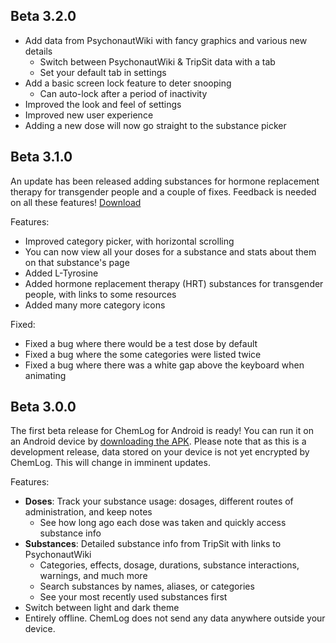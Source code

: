 ## Beta 3.2.0

- Add data from PsychonautWiki with fancy graphics and various new details
  - Switch between PsychonautWiki & TripSit data with a tab
  - Set your default tab in settings
- Add a basic screen lock feature to deter snooping
  - Can auto-lock after a period of inactivity
- Improved the look and feel of settings
- Improved new user experience
- Adding a new dose will now go straight to the substance picker

## Beta 3.1.0

An update has been released adding substances for hormone replacement therapy for transgender people and a couple of fixes. 
Feedback is needed on all these features! [Download](https://github.com/AlpyneDreams/ChemLog/releases/tag/v3.1.0-beta)

Features:
- Improved category picker, with horizontal scrolling
- You can now view all your doses for a substance and stats about them on that substance's page
- Added L-Tyrosine
- Added hormone replacement therapy (HRT) substances for transgender people, with links to some resources
- Added many more category icons

Fixed:
- Fixed a bug where there would be a test dose by default
- Fixed a bug where the some categories were listed twice
- Fixed a bug where there was a white gap above the keyboard when animating

## Beta 3.0.0

The first beta release for ChemLog for Android is ready! You can run it on an Android device by [downloading the APK](https://github.com/AlpyneDreams/ChemLog/releases/download/v3.0.0-beta/ChemLog-v3.0.0-beta-android.apk).
Please note that as this is a development release, data stored on your device is not yet encrypted by ChemLog. This will change in imminent updates.

Features:
- **Doses**: Track your substance usage: dosages, different routes of administration, and keep notes
  - See how long ago each dose was taken and quickly access substance info
- **Substances**: Detailed substance info from TripSit with links to PsychonautWiki
  - Categories, effects, dosage, durations, substance interactions, warnings, and much more
  - Search substances by names, aliases, or categories
  - See your most recently used substances first
- Switch between light and dark theme
- Entirely offline. ChemLog does not send any data anywhere outside your device.
